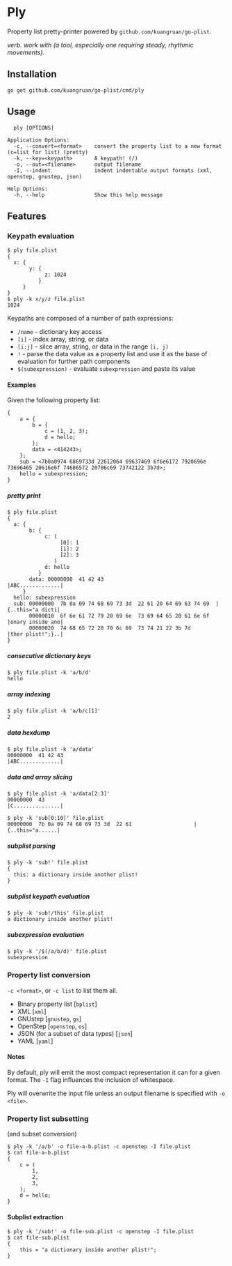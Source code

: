 # Ply
Property list pretty-printer powered by `github.com/kuangruan/go-plist`.

_verb. work with (a tool, especially one requiring steady, rhythmic movements)._

## Installation

`go get github.com/kuangruan/go-plist/cmd/ply`

## Usage

```
  ply [OPTIONS]

Application Options:
  -c, --convert=<format>    convert the property list to a new format (c=list for list) (pretty)
  -k, --key=<keypath>       A keypath! (/)
  -o, --out=<filename>      output filename
  -I, --indent              indent indentable output formats (xml, openstep, gnustep, json)

Help Options:
  -h, --help                Show this help message
```

## Features

### Keypath evaluation

```
$ ply file.plist
{
  x: {
       y: {
            z: 1024
          }
     }
}
$ ply -k x/y/z file.plist
1024
```

Keypaths are composed of a number of path expressions:

* `/name` - dictionary key access
* `[i]` - index array, string, or data
* `[i:j]` - silce array, string, or data in the range `[i, j)`
* `!` - parse the data value as a property list and use it as the base of evaluation for further path components
* `$(subexpression)` - evaluate `subexpression` and paste its value

#### Examples

Given the following property list:

```
{
	a = {
		b = {
			c = (1, 2, 3);
			d = hello;
		};
		data = <414243>;
	};
	sub = <7b0a0974 6869733d 22612064 69637469 6f6e6172 7920696e 73696465 20616e6f 74686572 20706c69 73742122 3b7d>;
	hello = subexpression;
}
```

##### pretty print
```
$ ply file.plist
{
  a: {
       b: {
            c: (
                 [0]: 1
                 [1]: 2
                 [2]: 3
               )
            d: hello
          }
       data: 00000000  41 42 43                                          |ABC.............|
     }
  hello: subexpression
  sub: 00000000  7b 0a 09 74 68 69 73 3d  22 61 20 64 69 63 74 69  |{..this="a dicti|
       00000010  6f 6e 61 72 79 20 69 6e  73 69 64 65 20 61 6e 6f  |onary inside ano|
       00000020  74 68 65 72 20 70 6c 69  73 74 21 22 3b 7d        |ther plist!";}..|
}
```

##### consecutive dictionary keys
```
$ ply file.plist -k 'a/b/d'
hello
```

##### array indexing
```
$ ply file.plist -k 'a/b/c[1]'
2
```

##### data hexdump
```
$ ply file.plist -k 'a/data'
00000000  41 42 43                                          |ABC.............|
```

##### data and array slicing
```
$ ply file.plist -k 'a/data[2:3]'
00000000  43                                                |C...............|
```

```
$ ply -k 'sub[0:10]' file.plist
00000000  7b 0a 09 74 68 69 73 3d  22 61                    |{..this="a......|
```

##### subplist parsing
```
$ ply -k 'sub!' file.plist
{
  this: a dictionary inside another plist!
}
```

##### subplist keypath evaluation
```
$ ply -k 'sub!/this' file.plist
a dictionary inside another plist!
```

##### subexpression evaluation
```
$ ply -k '/$(/a/b/d)' file.plist
subexpression
```

### Property list conversion

`-c <format>`, or `-c list` to list them all.

* Binary property list [`bplist`]
* XML [`xml`]
* GNUstep [`gnustep`, `gs`]
* OpenStep [`openstep`, `os`]
* JSON (for a subset of data types) [`json`]
* YAML [`yaml`]

#### Notes
By default, ply will emit the most compact representation it can for a given format. The `-I` flag influences the inclusion of whitespace.

Ply will overwrite the input file unless an output filename is specified with `-o <file>`.

### Property list subsetting

(and subset conversion)

```
$ ply -k '/a/b' -o file-a-b.plist -c openstep -I file.plist
$ cat file-a-b.plist
{
	c = (
		1,
		2,
		3,
	);
	d = hello;
}
```

#### Subplist extraction

```
$ ply -k '/sub!' -o file-sub.plist -c openstep -I file.plist
$ cat file-sub.plist
{
	this = "a dictionary inside another plist!";
}
```
